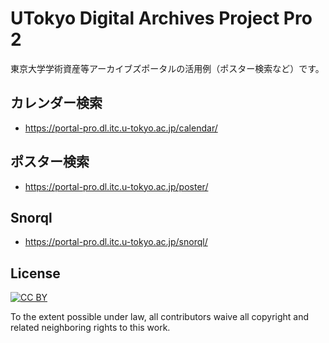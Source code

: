 # UTokyo Digital Archives Project Pro 2

東京大学学術資産等アーカイブズポータルの活用例（ポスター検索など）です。

## カレンダー検索
* https://portal-pro.dl.itc.u-tokyo.ac.jp/calendar/

## ポスター検索
* https://portal-pro.dl.itc.u-tokyo.ac.jp/poster/

## Snorql
* https://portal-pro.dl.itc.u-tokyo.ac.jp/snorql/

## License

[![CC BY](http://mirrors.creativecommons.org/presskit/buttons/88x31/svg/by.svg)](https://creativecommons.org/licenses/by/4.0/)

To the extent possible under law, all contributors waive all copyright and related neighboring rights to this work.
